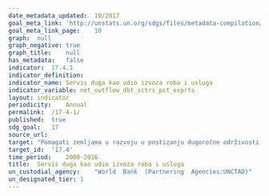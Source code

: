```yaml
---	
date_metadata_updated:	10/2017
goal_meta_link:	'http://unstats.un.org/sdgs/files/metadata-compilation/Metadata-Goal-17.pdf'
goal_meta_link_page:	10
graph:	null
graph_negative:	true
graph_title:	null
has_metadata:	false
indicator:	17.4.1
indicator_definition:	
indicator_name:	Servis duga kao udio izvoza roba i usluga
indicator_variable:	net_outflow_dbt_sctrs_pct_exprts
layout:	indicator
periodicity:	Annual
permalink:	/17-4-1/
published:	true
sdg_goal:	17
source_url:	
target:	"Pomagati zemljama u razvoju u postizanju dugoročne održivosti duga putem koordiniranih politika usmjerenih na poticanje financiranja duga, restrukturiranja duga, te rješavanju vanjskog duga visoko zaduženih siromašnih zemalja radi smanjenja poteškoća s dugom"
target_id:	'17.4'
time_period:	2000-2016
title:	Servis duga kao udio izvoza roba i usluga
un_custodial_agency:	"World  Bank  (Partnering  Agencies:UNCTAD)"
un_designated_tier:	1
---	
```

